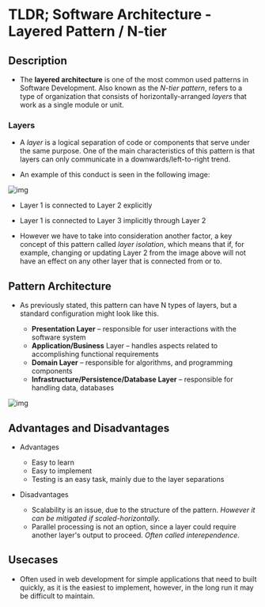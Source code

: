 # TLDR; Software Architecture - Layered Pattern / N-tier

## Description

- The **layered architecture** is one of the most common used patterns in Software Development.
  Also known as the _N-tier pattern_, refers to a type of organization that consists of
  horizontally-arranged _layers_ that work as a single module or unit.

### Layers

- A _layer_ is a logical separation of code or components that serve under the same purpose.
  One of the main characteristics of this pattern is that layers can only communicate in a
  downwards/left-to-right trend.

- An example of this conduct is seen in the following image:

![img](https://www.baeldung.com/wp-content/uploads/sites/4/2021/11/layered.drawio.svg)

- Layer 1 is connected to Layer 2 explicitly
- Layer 1 is connected to Layer 3 implicitly through Layer 2

- However we have to take into consideration another factor, a key concept of this pattern
  called _layer isolation_, which means that if, for example, changing or updating Layer 2
  from the image above will not have an effect on any other layer that is connected from or
  to.

## Pattern Architecture

- As previously stated, this pattern can have N types of layers, but a standard configuration
  might look like this.

  - **Presentation Layer** – responsible for user interactions with the software system
  - **Application/Business** Layer – handles aspects related to accomplishing functional requirements
  - **Domain Layer** – responsible for algorithms, and programming components
  - **Infrastructure/Persistence/Database Layer** – responsible for handling data, databases

![img](https://www.baeldung.com/wp-content/uploads/sites/4/2021/11/layered_common.drawio.svg)

## Advantages and Disadvantages

- Advantages

  - Easy to learn
  - Easy to implement
  - Testing is an easy task, mainly due to the layer separations

- Disadvantages
  - Scalability is an issue, due to the structure of the pattern. _However it can be mitigated if scaled-horizontally._
  - Parallel processing is not an option, since a layer could require another layer's output to proceed.
    _Often called interependence_.

## Usecases

- Often used in web development for simple applications that need to built quickly, as it is the easiest
  to implement, however, in the long run it may be difficult to maintain.
